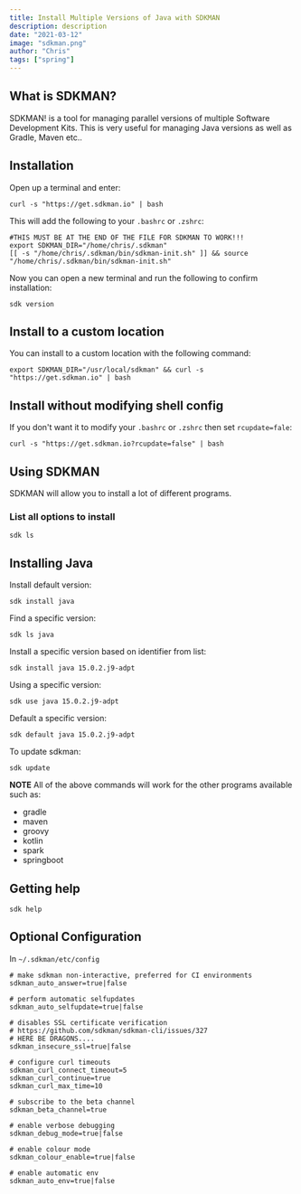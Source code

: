 ```yaml
---
title: Install Multiple Versions of Java with SDKMAN
description: description
date: "2021-03-12"
image: "sdkman.png"
author: "Chris"
tags: ["spring"]
---
```


## What is SDKMAN?

SDKMAN! is a tool for managing parallel versions of multiple Software Development Kits. This is very useful for managing Java versions as well as Gradle, Maven etc..

## Installation

Open up a terminal and enter:

```
curl -s "https://get.sdkman.io" | bash
```

This will add the following to your `.bashrc` or `.zshrc`:

```
#THIS MUST BE AT THE END OF THE FILE FOR SDKMAN TO WORK!!!
export SDKMAN_DIR="/home/chris/.sdkman"
[[ -s "/home/chris/.sdkman/bin/sdkman-init.sh" ]] && source "/home/chris/.sdkman/bin/sdkman-init.sh"
```

Now you can open a new terminal and run the following to confirm installation:

```
sdk version
```

## Install to a custom location

You can install to a custom location with the following command:

```
export SDKMAN_DIR="/usr/local/sdkman" && curl -s "https://get.sdkman.io" | bash
```

## Install without modifying shell config

If you don't want it to modify your `.bashrc` or `.zshrc` then set `rcupdate=fale`:

```
curl -s "https://get.sdkman.io?rcupdate=false" | bash
```

## Using SDKMAN

SDKMAN will allow you to install a lot of different programs.

### List all options to install

```
sdk ls
```

## Installing Java

Install default version:

```
sdk install java
```

Find a specific version:

```
sdk ls java
```

Install a specific version based on identifier from list:

```
sdk install java 15.0.2.j9-adpt
```

Using a specific version:

```
sdk use java 15.0.2.j9-adpt
```

Default a specific version:

```
sdk default java 15.0.2.j9-adpt
```

To update sdkman:

```
sdk update
```

**NOTE** All of the above commands will work for the other programs available such as:

- gradle
- maven
- groovy
- kotlin
- spark
- springboot

## Getting help

```
sdk help
```

## Optional Configuration

In `~/.sdkman/etc/config`

```
# make sdkman non-interactive, preferred for CI environments
sdkman_auto_answer=true|false

# perform automatic selfupdates
sdkman_auto_selfupdate=true|false

# disables SSL certificate verification
# https://github.com/sdkman/sdkman-cli/issues/327
# HERE BE DRAGONS....
sdkman_insecure_ssl=true|false

# configure curl timeouts
sdkman_curl_connect_timeout=5
sdkman_curl_continue=true
sdkman_curl_max_time=10

# subscribe to the beta channel
sdkman_beta_channel=true

# enable verbose debugging
sdkman_debug_mode=true|false

# enable colour mode
sdkman_colour_enable=true|false

# enable automatic env
sdkman_auto_env=true|false
```
